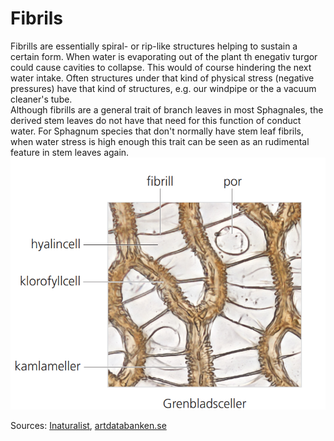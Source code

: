 # Fibrils
Fibrills are essentially spiral- or rip-like structures helping to sustain a certain form. When water is evaporating out of the plant th enegativ turgor could cause cavities to collapse. This would of course hindering the next water intake. Often structures under that kind of physical stress (negative pressures) have that kind of structures, e.g. our windpipe or the a vacuum cleaner's tube.  
Although fibrills are a general trait of branch leaves in most Sphagnales, the derived stem leaves do not have that need for this function of conduct water. For Sphagnum species that don't normally have stem leaf fibrils, when water stress is high enough this trait can be seen as an rudimental feature in stem leaves again.
![fibril in branch leaf (same logic follows with stem leaves)](branch-leaf-explanation.png)

Sources: [Inaturalist](https://www.inaturalist.org/observations/287369385), [artdatabanken.se](https://assets.artdatabanken.se/pdf/45380_1004718.pdf)